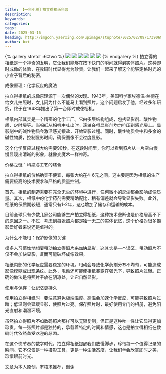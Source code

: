 ```yaml
---
title: 【一科小树】拍立得相纸科普
description: 
keywords: 
categories: 
tags: 
date: 2025-03-16
headimg: http://imgcdn.yaerxing.com/upimage/stupnote/2025/02/09/1739069322_12009103_6884.jpg
author: bst
---
```


{% gallery stretch::6::two %}
![](https://imgcdn.yaerxing.com/upimage/stupnote/2025/02/09/1739069322_12009103_6884.jpg)
![](https://imgcdn.yaerxing.com/upimage/stupnote/2025/02/09/1739069324_12009103_9815.jpg)
![](https://imgcdn.yaerxing.com/upimage/stupnote/2025/02/09/1739069325_12009103_5738.jpg)
![](https://imgcdn.yaerxing.com/upimage/stupnote/2025/02/09/1739069327_12009103_6792.jpg)
![](https://imgcdn.yaerxing.com/upimage/stupnote/2025/02/09/1739069328_12009103_1298.jpg)
![](https://imgcdn.yaerxing.com/upimage/stupnote/2025/02/09/1739069330_12009103_7383.jpg)
{% endgallery %}
拍立得的相纸是一个神奇的发明，它让我们能够在按下快门的瞬间就得到实体照片。这种即时成像的体验，在数码时代显得尤为珍贵。让我们一起来了解这个能够定格时光的小盒子背后的秘密。

成像原理：化学反应的魔法

拍立得相纸的成像原理源于一次偶然的发现。1943年，美国科学家埃德温·兰德在给女儿拍照时，女儿问为什么不能马上看到照片。这个问题启发了他，经过多年研究，终于在1948年推出了第一台即时成像相机。

相纸内部其实是一个精密的化学工厂。它由多层结构组成，包括显影剂、酸性物质、定时层等。当相纸从相机中吐出时，滚轴会将显影剂均匀挤压到感光层上。显影剂中的碱性物质会激活感光银盐，开始显影过程。同时，酸性物质会中和多余的碱性物质，控制显影时间，确保图像不会过度显影。

这个化学反应过程大约需要90秒。在这段时间里，你可以看到照片从一片空白慢慢显现出清晰的影像，就像变魔术一样神奇。

价格之谜：科技与工艺的结合

拍立得相纸的价格确实不便宜，每张大约在4-6元之间。这主要是因为相纸的生产需要极高的技术要求和严格的质量控制。

首先，相纸的制造需要在完全无尘的环境中进行，任何微小的灰尘都会影响成像质量。其次，相纸中的化学药剂需要精确配比，稍有偏差就会导致显影失败。此外，相纸的保质期较短，通常只有1-2年，这也增加了储存和运输的成本。

目前全球只有少数几家公司能够生产拍立得相纸，这种技术垄断也是价格居高不下的原因之一。不过，考虑到每张照片都是独一无二的实体记忆，这个价格对很多摄影爱好者来说还是值得的。

为什么不能甩：保护影像的关键

很多人习惯性地想要甩动拍立得照片来加快显影，这其实是一个误区。甩动照片不仅不会加快显影，反而可能破坏成像效果。

相纸内部的化学反应需要稳定的环境。甩动会导致化学药剂分布不均匀，可能造成影像模糊或出现条纹。此外，甩动还可能使相纸暴露在强光下，导致照片过曝。正确的做法是将照片平放在阴凉处，让它自然显影。

使用与保存：让记忆更持久

使用拍立得相纸时，要注意避免极端温度。高温会加速化学反应，可能导致照片过暗；低温则会延缓显影，使照片过亮。保存照片时，最好使用专门的相册，避免阳光直射和潮湿环境。

虽然拍立得照片不如数码照片那样可以无限复制，但正是这种唯一性让它显得更加珍贵。每一张照片都是独特的，承载着特定的时间和情感，这也是拍立得相纸在数码时代依然备受欢迎的原因。

在这个快节奏的数字时代，拍立得相纸提醒我们放慢脚步，珍惜每一个值得记录的瞬间。它不仅仅是一种摄影工具，更是一种生活态度，让我们学会欣赏即时之美，珍惜眼前时光。

文章为本人原创，审核求推荐，谢谢
